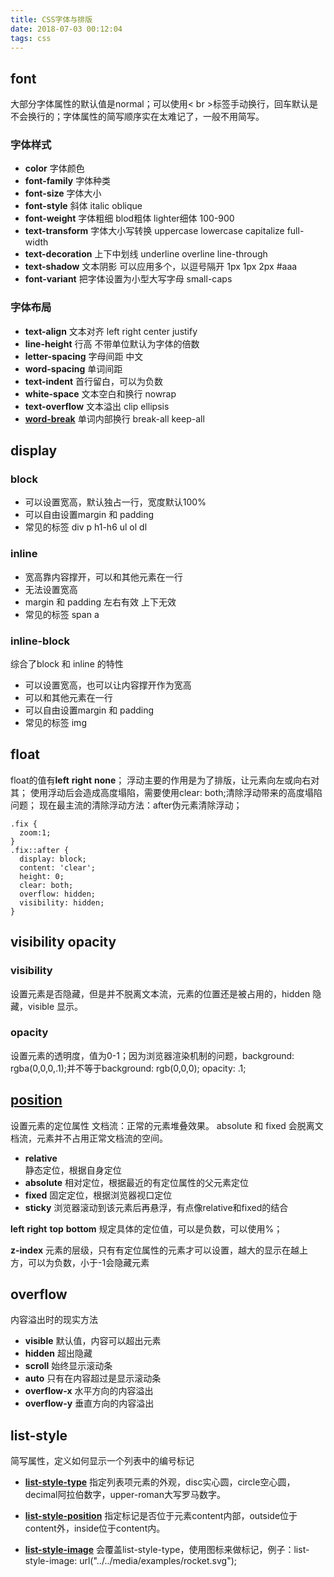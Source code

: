 ```yaml
---
title: CSS字体与排版
date: 2018-07-03 00:12:04
tags: css
---
```


## font
大部分字体属性的默认值是normal；可以使用< br >标签手动换行，回车默认是不会换行的；字体属性的简写顺序实在太难记了，一般不用简写。

### 字体样式
* **color** 字体颜色
* **font-family** 字体种类
* **font-size** 字体大小
* **font-style** 斜体 italic oblique
* **font-weight** 字体粗细 blod粗体 lighter细体 100-900
* **text-transform** 字体大小写转换 uppercase lowercase capitalize full-width
* **text-decoration** 上下中划线 underline overline line-through
* **text-shadow** 文本阴影 可以应用多个，以逗号隔开 1px 1px 2px #aaa
* **font-variant** 把字体设置为小型大写字母 small-caps

### 字体布局
* **text-align** 文本对齐 left right center justify
* **line-height** 行高 不带单位默认为字体的倍数
* **letter-spacing** 字母间距 中文
* **word-spacing** 单词间距 
* **text-indent** 首行留白，可以为负数
* **white-space** 文本空白和换行 nowrap 
* **text-overflow** 文本溢出  clip ellipsis
* **[word-break](https://developer.mozilla.org/zh-CN/docs/Web/CSS/word-break)** 单词内部换行 break-all keep-all

## display
### block 
* 可以设置宽高，默认独占一行，宽度默认100%
* 可以自由设置margin 和 padding
* 常见的标签 div p h1-h6 ul ol dl 

### inline
* 宽高靠内容撑开，可以和其他元素在一行
* 无法设置宽高
* margin 和 padding 左右有效 上下无效
* 常见的标签 span a

### inline-block
综合了block 和 inline 的特性
* 可以设置宽高，也可以让内容撑开作为宽高
* 可以和其他元素在一行
* 可以自由设置margin 和 padding
* 常见的标签 img

## float
float的值有**left** **right** **none**；
浮动主要的作用是为了排版，让元素向左或向右对其；
使用浮动后会造成高度塌陷，需要使用clear: both;清除浮动带来的高度塌陷问题；
现在最主流的清除浮动方法：after伪元素清除浮动；
```
.fix {
  zoom:1;
}
.fix::after {
  display: block;
  content: 'clear';
  height: 0;
  clear: both;
  overflow: hidden;
  visibility: hidden;
}

```

## visibility opacity
### visibility
设置元素是否隐藏，但是并不脱离文本流，元素的位置还是被占用的，hidden 隐藏，visible 显示。
### opacity
设置元素的透明度，值为0-1；因为浏览器渲染机制的问题，background: rgba(0,0,0,.1);并不等于background: rgb(0,0,0); opacity: .1; 


## [position](https://developer.mozilla.org/zh-CN/docs/Web/CSS/position#Sticky_positioning)
设置元素的定位属性
文档流：正常的元素堆叠效果。
absolute 和 fixed 会脱离文档流，元素并不占用正常文档流的空间。
* **relative**  
静态定位，根据自身定位
* **absolute**
相对定位，根据最近的有定位属性的父元素定位
* **fixed**
固定定位，根据浏览器视口定位
* **sticky**
浏览器滚动到该元素后再悬浮，有点像relative和fixed的结合

**left** **right** **top** **bottom**
规定具体的定位值，可以是负数，可以使用%；

**z-index**
元素的层级，只有有定位属性的元素才可以设置，越大的显示在越上方，可以为负数，小于-1会隐藏元素

## overflow 
内容溢出时的现实方法
* **visible** 默认值，内容可以超出元素
* **hidden** 超出隐藏
* **scroll** 始终显示滚动条
* **auto** 只有在内容超过是显示滚动条
* **overflow-x** 水平方向的内容溢出
* **overflow-y** 垂直方向的内容溢出 

## list-style
简写属性，定义如何显示一个列表中的编号标记
* [**list-style-type**](https://developer.mozilla.org/en-US/docs/Web/CSS/list-style-type) 
指定列表项元素的外观，disc实心圆，circle空心圆，decimal阿拉伯数字，upper-roman大写罗马数字。

* [**list-style-position**](https://developer.mozilla.org/en-US/docs/Web/CSS/list-style-position) 
指定标记是否位于元素content内部，outside位于content外，inside位于content内。

  
* [**list-style-image**](https://developer.mozilla.org/en-US/docs/Web/CSS/list-style-image) 
会覆盖list-style-type，使用图标来做标记，例子：list-style-image: url("../../media/examples/rocket.svg");
